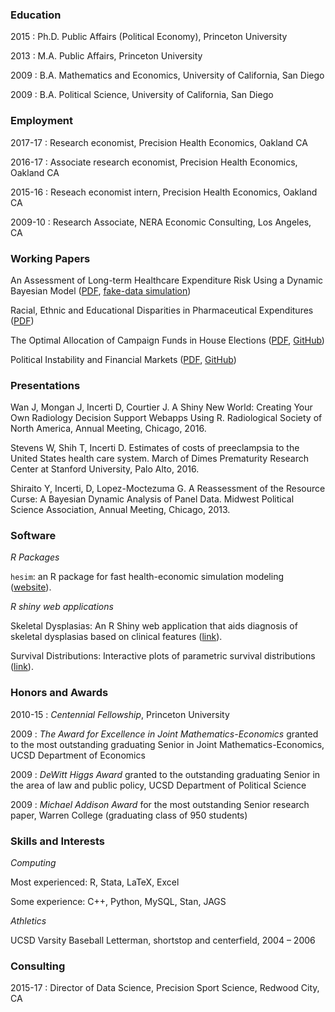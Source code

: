 ### Education
2015
: Ph.D. Public Affairs (Political Economy), Princeton University

2013
: M.A. Public Affairs, Princeton University

2009
: B.A. Mathematics and Economics, University of California, San Diego

2009
:  B.A. Political Science, University of California, San Diego

### Employment
2017-17
: Research economist, Precision Health Economics, Oakland CA

2016-17
: Associate research economist, Precision Health Economics, Oakland CA

2015-16
: Reseach economist intern, Precision Health Economics, Oakland CA

2009-10
: Research Associate, NERA Economic Consulting, Los Angeles, CA

### Working Papers
An Assessment of Long-term Healthcare Expenditure Risk Using a Dynamic Bayesian Model ([PDF](http://devinincerti.com/papers/longterm_spending.pdf), [fake-data simulation](/twopart_re_longitudinal.html))

Racial, Ethnic and Educational Disparities in Pharmaceutical Expenditures ([PDF](http://devinincerti.com/papers/disparities_rx.pdf))

The Optimal Allocation of Campaign Funds in House Elections ([PDF](http://devinincerti.com/papers/optimal_house.pdf), [GitHub](https://github.com/dincerti/optimal-house))

Political Instability and Financial Markets ([PDF](http://devinincerti.com/papers/instability_finance.pdf), 
[GitHub](https://github.com/dincerti/political-instability))

### Presentations
Wan J, Mongan J, Incerti D, Courtier J. A Shiny New World: Creating Your Own Radiology Decision Support Webapps Using R. Radiological Society of North America, Annual Meeting, Chicago, 2016.

Stevens W, Shih T, Incerti D. Estimates of costs of preeclampsia to the United States health care system. March of Dimes Prematurity Research Center at Stanford University, Palo Alto, 2016.

Shiraito Y, Incerti, D, Lopez-Moctezuma G. A Reassessment of the Resource Curse: A Bayesian Dynamic Analysis of Panel Data. Midwest Political Science Association, Annual Meeting, Chicago, 2013.

### Software

*R Packages*

`hesim`: an R package for fast health-economic simulation modeling ([website](http://devinincerti.com/hesim/)).

*R shiny web applications*

Skeletal Dysplasias: An R Shiny web application that aids diagnosis of skeletal dysplasias based on clinical features ([link](http://104.131.159.61:3838/skeletal-dysplasias/)).

Survival Distributions: Interactive plots of parametric survival distributions ([link](http://104.131.159.61:3838/survival-curves/)).

### Honors and Awards
2010-15
: *Centennial Fellowship*, Princeton University

2009
: *The Award for Excellence in Joint Mathematics-Economics* granted to the most outstanding graduating Senior in Joint Mathematics-Economics, UCSD Department of Economics

2009
: *DeWitt Higgs Award* granted to the outstanding graduating Senior in the area of law and public policy, UCSD Department of Political Science

2009
: *Michael Addison Award* for the most outstanding Senior research paper, Warren College (graduating class of 950 students)

### Skills and Interests
*Computing*

Most experienced: R, Stata, LaTeX, Excel

Some experience: C++, Python, MySQL, Stan, JAGS

*Athletics*

UCSD Varsity Baseball Letterman, shortstop and centerfield, 2004 – 2006

### Consulting
2015-17
: Director of Data Science, Precision Sport Science, Redwood City, CA
